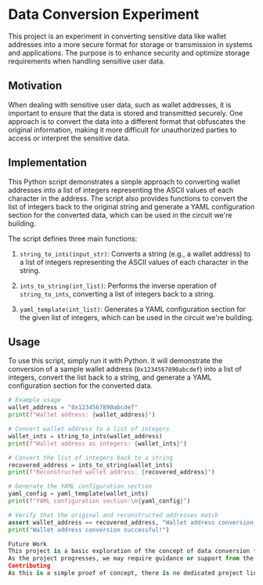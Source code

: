 # Data Conversion Experiment

This project is an experiment in converting sensitive data like wallet addresses into a more secure format for storage or transmission in systems and applications. The purpose is to enhance security and optimize storage requirements when handling sensitive user data.

## Motivation

When dealing with sensitive user data, such as wallet addresses, it is important to ensure that the data is stored and transmitted securely. One approach is to convert the data into a different format that obfuscates the original information, making it more difficult for unauthorized parties to access or interpret the sensitive data.

## Implementation

This Python script demonstrates a simple approach to converting wallet addresses into a list of integers representing the ASCII values of each character in the address. The script also provides functions to convert the list of integers back to the original string and generate a YAML configuration section for the converted data, which can be used in the circuit we're building.

The script defines three main functions:

1. `string_to_ints(input_str)`: Converts a string (e.g., a wallet address) to a list of integers representing the ASCII values of each character in the string.

2. `ints_to_string(int_list)`: Performs the inverse operation of `string_to_ints`, converting a list of integers back to a string.

3. `yaml_template(int_list)`: Generates a YAML configuration section for the given list of integers, which can be used in the circuit we're building.

## Usage

To use this script, simply run it with Python. It will demonstrate the conversion of a sample wallet address (`0x1234567890abcdef`) into a list of integers, convert the list back to a string, and generate a YAML configuration section for the converted data.

```python
# Example usage
wallet_address = "0x1234567890abcdef"
print(f"Wallet address: {wallet_address}")

# Convert wallet address to a list of integers
wallet_ints = string_to_ints(wallet_address)
print(f"Wallet address as integers: {wallet_ints}")

# Convert the list of integers back to a string
recovered_address = ints_to_string(wallet_ints)
print(f"Reconstructed wallet address: {recovered_address}")

# Generate the YAML configuration section
yaml_config = yaml_template(wallet_ints)
print(f"YAML configuration section:\n{yaml_config}")

# Verify that the original and reconstructed addresses match
assert wallet_address == recovered_address, "Wallet address conversion failed!"
print("Wallet address conversion successful!")

Future Work
This project is a basic exploration of the concept of data conversion for security purposes. It serves as a starting point for further research and development into more robust and secure methods for handling sensitive user data in applications.
As the project progresses, we may require guidance or support from the Nillion team regarding best practices for secure data handling, integration with Nillion's privacy-preserving technologies, and potential use cases or applications within the Nillion ecosystem.
Contributing
As this is a simple proof of concept, there is no dedicated project link or team members to share at the moment. However, we are open to collaborating with others interested in this area and would be happy to provide our social handles upon request.
